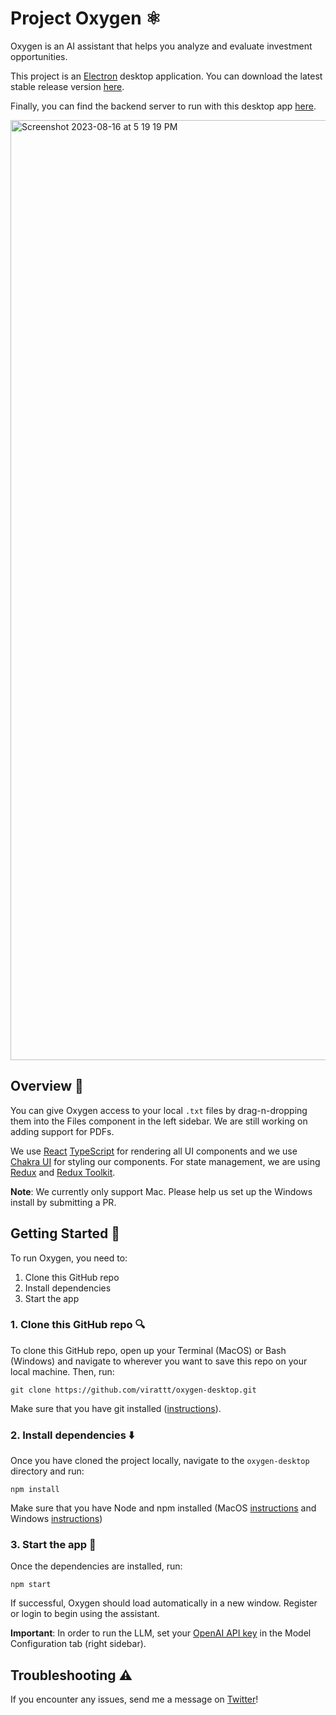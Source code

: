 # Project Oxygen ⚛️
Oxygen is an AI assistant that helps you analyze and evaluate investment opportunities.  

This project is an [Electron](https://www.electronjs.org/) desktop application.  You can download the latest stable release version [here](https://github.com/virattt/oxygen-desktop/releases).

Finally, you can find the backend server to run with this desktop app [here](https://github.com/virattt/oxygen-backend).

<img width="1504" alt="Screenshot 2023-08-16 at 5 19 19 PM" src="https://github.com/virattt/project-oxygen/assets/901795/be499d98-7c70-4fc7-9af5-c996f479537e">

## Overview 👋
You can give Oxygen access to your local `.txt` files by drag-n-dropping them into the Files component in the left sidebar.  We are still working on adding support for PDFs.

We use [React](https://react.dev/) [TypeScript](https://www.typescriptlang.org/docs/handbook/react.html) for rendering all UI components and we use [Chakra UI](https://chakra-ui.com/) for styling our components.  For state management, we are using [Redux](https://redux.js.org/) and [Redux Toolkit](https://redux-toolkit.js.org/).

**Note**: We currently only support Mac.  Please help us set up the Windows install by submitting a PR.
## Getting Started 🏁
To run Oxygen, you need to:

1. Clone this GitHub repo
2. Install dependencies
3. Start the app

### 1. Clone this GitHub repo 🔍
To clone this GitHub repo, open up your Terminal (MacOS) or Bash (Windows) and navigate to wherever you want to save this repo on your local machine.  Then, run: 

```
git clone https://github.com/virattt/oxygen-desktop.git
```

Make sure that you have git installed ([instructions](https://github.com/git-guides/install-git)).

### 2. Install dependencies ⬇️
Once you have cloned the project locally, navigate to the `oxygen-desktop` directory and run:

```
npm install
```

Make sure that you have Node and npm installed (MacOS [instructions](https://nodejs.org/en/download/package-manager#macos) and Windows [instructions](https://nodejs.org/en/download/package-manager#windows-1))

### 3. Start the app 🚀
Once the dependencies are installed, run:
```
npm start
```

If successful, Oxygen should load automatically in a new window.  Register or login to begin using the assistant.

**Important**: In order to run the LLM, set your [OpenAI API key](https://platform.openai.com/account/api-keys) in the Model Configuration tab (right sidebar).

## Troubleshooting ⚠️
If you encounter any issues, send me a message on [Twitter](https://twitter.com/virattt)!
